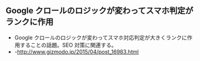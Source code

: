 ## Google クロールのロジックが変わってスマホ判定がランクに作用

* Google クロールのロジックが変わってスマホ対応判定が大きくランクに作用することの話題。SEO 対策に関連する。
* -http://www.gizmodo.jp/2015/04/post_16983.html
